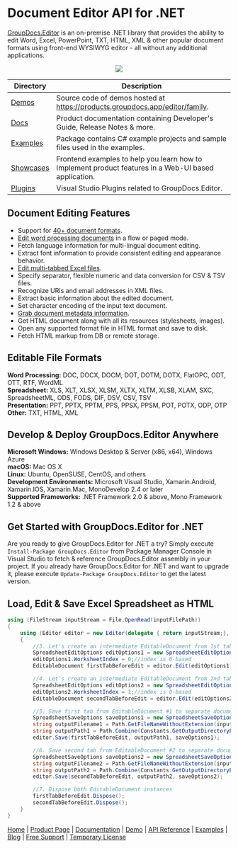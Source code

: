 # Document Editor API for .NET

[GroupDocs.Editor](https://products.groupdocs.com/editor/net) is an on-premise .NET library that provides the ability to edit Word, Excel, PowerPoint, TXT, HTML, XML & other popular document formats using front-end WYSIWYG editor - all without any additional applications.

<p align="center">

  <a title="Download complete GroupDocs.Editor for .NET source code" href="https://codeload.github.com/groupdocs-editor/GroupDocs.Editor-for-.NET/zip/master">
	<img src="https://raw.github.com/AsposeExamples/java-examples-dashboard/master/images/downloadZip-Button-Large.png" />
  </a>
</p>

Directory | Description
--------- | -----------
[Demos](https://github.com/groupdocs-editor/GroupDocs.Editor-for-.NET/tree/master/Demos)  | Source code of demos hosted at https://products.groupdocs.app/editor/family.
[Docs](https://github.com/groupdocs-editor/GroupDocs.Editor-for-.NET/tree/master/Docs)  | Product documentation containing Developer's Guide, Release Notes & more.
[Examples](https://github.com/groupdocs-editor/GroupDocs.Editor-for-.NET/tree/master/Examples)  | Package contains C# example projects and sample files used in the examples.
[Showcases](https://github.com/groupdocs-editor/GroupDocs.Editor-for-.NET/tree/master/Showcases)  | Frontend examples to help you learn how to Implement product features in a Web-UI based application.
[Plugins](https://github.com/groupdocs-editor/GroupDocs.Editor-for-.NET/tree/master/Plugins)  | Visual Studio Plugins related to GroupDocs.Editor.

## Document Editing Features

- Support for [40+ document formats](https://docs.groupdocs.com/editor/net/supported-document-formats/).
- [Edit word processing documents](https://docs.groupdocs.com/editor/net/working-with-wordprocessing-documents/) in a flow or paged mode.
- Fetch language information for multi-lingual document editing.
- Extract font information to provide consistent editing and appearance behavior.
- [Edit multi-tabbed Excel files](https://docs.groupdocs.com/editor/net/working-with-spreadsheets/).
- Specify separator, flexible numeric and data conversion for CSV & TSV files.
- Recognize URIs and email addresses in XML files.
- Extract basic information about the edited document.
- Set character encoding of the input text document.
- [Grab document metadata information](https://docs.groupdocs.com/editor/net/extracting-document-metainfo/).
- Get HTML document along with all its resources (stylesheets, images).
- Open any supported format file in HTML format and save to disk.
- Fetch HTML markup from DB or remote storage.

## Editable File Formats

**Word Processing:** DOC, DOCX, DOCM, DOT, DOTM, DOTX, FlatOPC, ODT, OTT, RTF, WordML\
**Spreadsheet:** XLS, XLT, XLSX, XLSM, XLTX, XLTM, XLSB, XLAM, SXC, SpreadsheetML, ODS, FODS, DIF, DSV, CSV, TSV\
**Presentation:** PPT, PPTX, PPTM, PPS, PPSX, PPSM, POT, POTX, ODP, OTP\
**Other:** TXT, HTML, XML

## Develop & Deploy GroupDocs.Editor Anywhere

**Microsoft Windows:** Windows Desktop & Server (x86, x64), Windows Azure\
**macOS:** Mac OS X\
**Linux:** Ubuntu, OpenSUSE, CentOS, and others\
**Development Environments:** Microsoft Visual Studio, Xamarin.Android, Xamarin.IOS, Xamarin.Mac, MonoDevelop 2.4 or later\
**Supported Frameworks:** .NET Framework 2.0 & above, Mono Framework 1.2 & above

## Get Started with GroupDocs.Editor for .NET

Are you ready to give GroupDocs.Editor for .NET a try? Simply execute `Install-Package GroupDocs.Editor` from Package Manager Console in Visual Studio to fetch & reference GroupDocs.Editor assembly in your project. If you already have GroupDocs.Editor for .NET and want to upgrade it, please execute `Update-Package GroupDocs.Editor` to get the latest version.

## Load, Edit & Save Excel Spreadsheet as HTML

```csharp
using (FileStream inputStream = File.OpenRead(inputFilePath))
{
    using (Editor editor = new Editor(delegate { return inputStream;}, delegate { return new SpreadsheetLoadOptions();}))
    {
        //3. Let's create an intermediate EditableDocument from 1st tab
        SpreadsheetEditOptions editOptions1 = new SpreadsheetEditOptions();
        editOptions1.WorksheetIndex = 0;//index is 0-based
        EditableDocument firstTabBeforeEdit = editor.Edit(editOptions1);

        //4. Let's create an intermediate EditableDocument from 2nd tab
        SpreadsheetEditOptions editOptions2 = new SpreadsheetEditOptions();
        editOptions2.WorksheetIndex = 1;//index is 0-based
        EditableDocument secondTabBeforeEdit = editor.Edit(editOptions2);

        //5. Save first tab from EditableDocument #1 to separate document
        SpreadsheetSaveOptions saveOptions1 = new SpreadsheetSaveOptions(SpreadsheetFormats.Xlsm);
        string outputFilename1 = Path.GetFileNameWithoutExtension(inputFilePath) + "_tab1.xlsm";
        string outputPath1 = Path.Combine(Constants.GetOutputDirectoryPath(), outputFilename1);
        editor.Save(firstTabBeforeEdit, outputPath1, saveOptions1);

        //6. Save second tab from EditableDocument #2 to separate document
        SpreadsheetSaveOptions saveOptions2 = new SpreadsheetSaveOptions(SpreadsheetFormats.Xlsb);
        string outputFilename2 = Path.GetFileNameWithoutExtension(inputFilePath) + "_tab2.xlsb";
        string outputPath2 = Path.Combine(Constants.GetOutputDirectoryPath(), outputFilename2);
        editor.Save(secondTabBeforeEdit, outputPath2, saveOptions2);

        //7. Dispose both EditableDocument instances
        firstTabBeforeEdit.Dispose();
        secondTabBeforeEdit.Dispose();
    }
}
```

[Home](https://www.groupdocs.com/) | [Product Page](https://products.groupdocs.com/editor/net) | [Documentation](https://docs.groupdocs.com/editor/net/) | [Demo](https://products.groupdocs.app/editor/family) | [API Reference](https://apireference.groupdocs.com/editor/net) | [Examples](https://github.com/groupdocs-editor/GroupDocs.Editor-for-.NET) | [Blog](https://blog.groupdocs.com/category/editor/) | [Free Support](https://blog.groupdocs.com/category/editor/) | [Temporary License](https://purchase.groupdocs.com/temporary-license)
